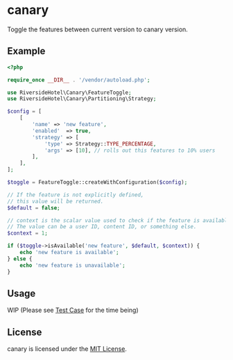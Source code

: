 # canary

Toggle the features between current version to canary version.

## Example

```php
<?php

require_once __DIR__ . '/vendor/autoload.php';

use RiversideHotel\Canary\FeatureToggle;
use RiversideHotel\Canary\Partitioning\Strategy;

$config = [
    [
        'name' => 'new feature',
        'enabled'  => true,
        'strategy' => [
            'type' => Strategy::TYPE_PERCENTAGE,
            'args' => [10], // rolls out this features to 10% users
        ],
    ],
];

$toggle = FeatureToggle::createWithConfiguration($config);

// If the feature is not explicitly defined,
// this value will be returned.
$default = false;

// context is the scalar value used to check if the feature is available.
// The value can be a user ID, content ID, or something else.
$context = 1;

if ($toggle->isAvailable('new feature', $default, $context)) {
    echo 'new feature is available';
} else {
    echo 'new feature is unavailable';
}
```

## Usage

WIP (Please see [Test Case](tests) for the time being)

## License

canary is licensed under the [MIT License](LICENSE).